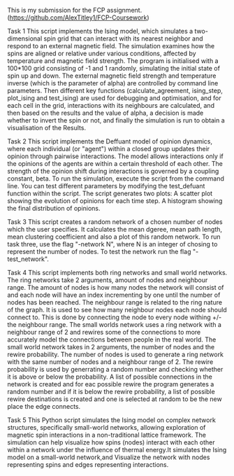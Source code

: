 This is my submission for the FCP assignment.
(https://github.com/AlexTitley1/FCP-Coursework)

Task 1
This script implements the Ising model, which simulates a two-dimensional spin grid that can interact with its nearest neighbor and respond to an external magnetic field. The simulation examines how the spins are aligned or relative under various conditions, affected by temperature and magnetic field strength. The program is initialised with a 100*100 grid consisting of -1 and 1 randomly, simulating the initial state of spin up and down. The external magnetic field strength and temperature inverse (which is the parameter of alpha) are controlled by command line parameters. Then different key functions (calculate_agreement, ising_step, plot_ising and test_ising) are used for debugging and optimisation, and for each cell in the grid, interactions with its neighbours are calculated, and then based on the results and the value of alpha, a decision is made whether to invert the spin or not, and finally the simulation is run to obtain a visualisation of the Results.

Task 2
This script implements the Deffuant model of opinion dynamics, where each individual (or "agent") within a closed group updates their opinion through pairwise interactions. The model allows interactions only if the opinions of the agents are within a certain threshold of each other. The strength of the opinion shift during interactions is governed by a coupling constant, beta. To run the simulation, execute the script from the command line. You can test different parameters by modifying the test_defuant function within the script.
The script generates two plots:
A scatter plot showing the evolution of opinions for each time step.
A histogram showing the final distribution of opinions.

Task 3
This script creates a random network of a chosen number of nodes which the user specifies. It calculates the mean dgeree, mean path length, mean clustering coefficient and also a plot of this random network. To run task three, use the flag "-network N", where N is an integer of chosing to represent the number of nodes. To test the network run the flag "-test_network".

Task 4
This script implements both ring networks and small world networks. The ring networks take 2 arguments, amount of nodes and neighbour range. The amount of nodes is how many nodes the network will consist of and each node will have an index incrementing by one until the number of nodes has been reached. The neighbour range is related to the ring nature of the graph. It is used to see how many neighbour nodes each node should connect to. This is done by connecting the node to every node withing +/- the neighbour range. The small worlds network uses a ring network with a neighbour range of 2 and rewires some of the connections to more accurately model the connections between people in the real world. The small world network takes in 2 arguments, the number of nodes and the rewire probability. The number of nodes is used to generate a ring network with the same number of nodes and a neighbour range of 2. The rewire probability is used by generrating a random number and checking whether it is above or below the probability. A list of possible connections in the network is created and for eac possible rewire the program generates a random number and if it is below the rewire probability, a list of possible rewire destinations is created and one is selected at random to be the new place the edge connects.

Task 5
This Python script simulates the Ising model on complex network structures, specifically small-world networks, allowing exploration of magnetic spin interactions in a non-traditional lattice framework. The simulation can help visualize how spins (nodes) interact with each other within a network under the influence of thermal energy.It simulates the Ising model on a small-world network,and Visualize the network with nodes representing spins and edges representing interactions.
